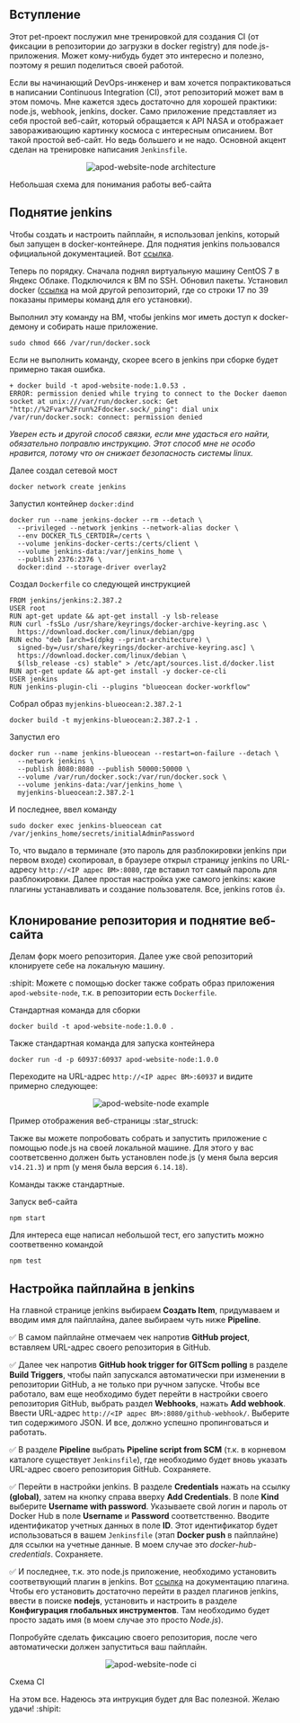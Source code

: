 ## Вступление

Этот pet-проект послужил мне тренировкой для создания CI (от фиксации в репозитории до загрузки в docker registry) для node.js-приложения. Может кому-нибудь будет это интересно и полезно, поэтому я решил поделиться своей работой.

Если вы начинающий DevOps-инженер и вам хочется попрактиковаться в написании Continuous Integration (CI), этот репозиторий может вам в этом помочь. Мне кажется здесь достаточно для хорошей практики: node.js, webhook, jenkins, docker. Само приложение представляет из себя простой веб-сайт, который обращается к API NASA и отображает завораживающию картинку космоса с интересным описанием. Вот такой простой веб-сайт. Но ведь большего и не надо. Основной акцент сделан на тренировке написания `Jenkinsfile`.

<p align="center">
  <img src="img\apod-website-node architecture.png" alt="apod-website-node architecture">
  <figcaption>Небольшая схема для понимания работы веб-сайта</figcaption>
</p>

## Поднятие jenkins

Чтобы создать и настроить пайплайн, я использовал jenkins, который был запущен в docker-контейнере. Для поднятия jenkins пользовался официальной документацией. Вот [ссылка](https://www.jenkins.io/doc/book/installing/docker/). 

Теперь по порядку. Сначала поднял виртуальную машину CentOS 7 в Яндекс Облаке. Подключился к ВМ по SSH. Обновил пакеты. Установил docker ([ссылка](https://github.com/Gakhramanzode/Airflow/blob/master/src-centos.sh) на мой другой репозиторий, где со строки 17 по 39 показаны примеры команд для его установки).

Выполнил эту команду на ВМ, чтобы jenkins мог иметь доступ к docker-демону и собирать наше приложение.
```
sudo chmod 666 /var/run/docker.sock
```
Если не выполнить команду, скорее всего в jenkins при сборке будет примерно такая ошибка.
```
+ docker build -t apod-website-node:1.0.53 .
ERROR: permission denied while trying to connect to the Docker daemon socket at unix:///var/run/docker.sock: Get "http://%2Fvar%2Frun%2Fdocker.sock/_ping": dial unix /var/run/docker.sock: connect: permission denied
```
*Уверен есть и другой способ связки, если мне удасться его найти, обязательно поправлю инструкцию. Этот способ мне не особо нравится, потому что он снижает безопасность системы linux.*

Далее создал сетевой мост
```
docker network create jenkins
```

Запустил контейнер `docker:dind`
```
docker run --name jenkins-docker --rm --detach \
  --privileged --network jenkins --network-alias docker \
  --env DOCKER_TLS_CERTDIR=/certs \
  --volume jenkins-docker-certs:/certs/client \
  --volume jenkins-data:/var/jenkins_home \
  --publish 2376:2376 \
  docker:dind --storage-driver overlay2
```

Создал `Dockerfile` со следующей инструкцией
```
FROM jenkins/jenkins:2.387.2
USER root
RUN apt-get update && apt-get install -y lsb-release
RUN curl -fsSLo /usr/share/keyrings/docker-archive-keyring.asc \
  https://download.docker.com/linux/debian/gpg
RUN echo "deb [arch=$(dpkg --print-architecture) \
  signed-by=/usr/share/keyrings/docker-archive-keyring.asc] \
  https://download.docker.com/linux/debian \
  $(lsb_release -cs) stable" > /etc/apt/sources.list.d/docker.list
RUN apt-get update && apt-get install -y docker-ce-cli
USER jenkins
RUN jenkins-plugin-cli --plugins "blueocean docker-workflow"
```

Собрал образ `myjenkins-blueocean:2.387.2-1`
```
docker build -t myjenkins-blueocean:2.387.2-1 .
```

Запустил его

```
docker run --name jenkins-blueocean --restart=on-failure --detach \
  --network jenkins \
  --publish 8080:8080 --publish 50000:50000 \
  --volume /var/run/docker.sock:/var/run/docker.sock \
  --volume jenkins-data:/var/jenkins_home \
  myjenkins-blueocean:2.387.2-1
```

И последнее, ввел команду
```
sudo docker exec jenkins-blueocean cat /var/jenkins_home/secrets/initialAdminPassword
```
То, что выдало в терминале (это пароль для разблокировки jenkins при первом входе) скопировал, в браузере открыл страницу jenkins по URL-адресу `http://<IP адрес ВМ>:8080`, где вставил тот самый пароль для разблокировки. Далее простая настройка уже самого jenkins: какие плагины устанавливать и создание пользователя. Все, jenkins готов :+1:.

## Клонирование репозитория и поднятие веб-сайта

Делам форк моего репозитория. Далее уже свой репозиторий клонируете себе на локальную машину. 

:shipit: Можете с помощью docker также собрать образ приложения `apod-website-node`, т.к. в репозитории есть `Dockerfile`. 

Стандартная команда для сборки
```
docker build -t apod-website-node:1.0.0 .
```
Также стандартная команда для запуска контейнера
```
docker run -d -p 60937:60937 apod-website-node:1.0.0
```

Переходите на URL-адрес `http://<IP адрес ВМ>:60937` и видите примерно следующее:
<p align="center">
  <img src="img\apod-website-node example.jpeg" alt="apod-website-node example">
  <figcaption>Пример отображения веб-страницы :star_struck:</figcaption>
</p>

Также вы можете попробовать собрать и запустить приложение с помощью node.js на своей локальной машине. Для этого у вас соответсвенно должен быть установлен node.js (у меня была версия `v14.21.3`) и npm (у меня была версия `6.14.18`). 

Команды также стандартные.

Запуск веб-сайта
```
npm start
```
Для интереса еще написал небольшой тест, его запустить можно соответвенно командой
```
npm test
```

## Настройка пайплайна в jenkins

На главной странице jenkins выбираем **Создать Item**, придумаваем и вводим имя для пайплайна, далее выбираем чуть ниже **Pipeline**. 

:white_check_mark: В самом пайплайне отмечаем чек напротив **GitHub project**, вставляем URL-адрес своего репозитория в GitHub. 

:white_check_mark: Далее чек напротив **GitHub hook trigger for GITScm polling** в разделе **Build Triggers**, чтобы пайп запускался автоматически при изменении в репозитории GitHub, а не только при ручном запуске. Чтобы все работало, вам еще необходимо будет перейти в настройки своего репозитория GitHub, выбрать раздел **Webhooks**, нажать **Add webhook**. Ввести URL-адрес `http://<IP адрес ВМ>:8080/github-webhook/`. Выберите тип содержимого JSON. И все, должно успешно пропинговаться и работать.

:white_check_mark: В разделе **Pipeline** выбрать **Pipeline script from SCM** (т.к. в корневом каталоге существует `Jenkinsfile`), где необходимо будет вновь указать URL-адрес своего репозитория GitHub. Сохраняете.

:white_check_mark: Перейти в настройки jenkins. В разделе **Credentials** нажать на ссылку **(global)**, затем на кнопку справа вверху **Add Credentials**. В поле **Kind** выберите **Username with password**. Указываете свой логин и пароль от Docker Hub в поле **Username** и **Password** соответственно. Вводите идентификатор учетных данных в поле **ID**. Этот идентификатор будет использоваться в вашем `Jenkinsfile` (этап **Docker push** в пайплайне) для ссылки на учетные данные. В моем случае это *docker-hub-credentials*. Сохраняете.

:white_check_mark: И последнее, т.к. это node.js приложение, необходимо установить соответвующий плагин в jenkins. Вот [ссылка](https://plugins.jenkins.io/nodejs/) на документацию плагина. Чтобы его установить достаточно перейти в раздел плагинов jenkins, ввести в поиске **nodejs**, установить и настроить в разделе **Конфигурация глобальных инструментов**. Там необходимо будет просто задать имя (в моем случае это просто *Node.js*).

Попробуйте сделать фиксацию своего репозитория, после чего автоматически должен запуститься ваш пайплайн.
<p align="center">
  <img src="img\apod-website-node ci.png" alt="apod-website-node ci">
  <figcaption>Схема CI</figcaption>
</p>
На этом все. Надеюсь эта интрукция  будет для Вас полезной. Желаю удачи! :shipit: